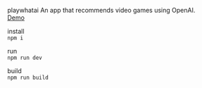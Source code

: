 playwhatai
An app that recommends video games using OpenAI.  
[Demo](https://playwhatai.vercel.app/)

install  
```npm i```

run  
```npm run dev```

build  
```npm run build```
